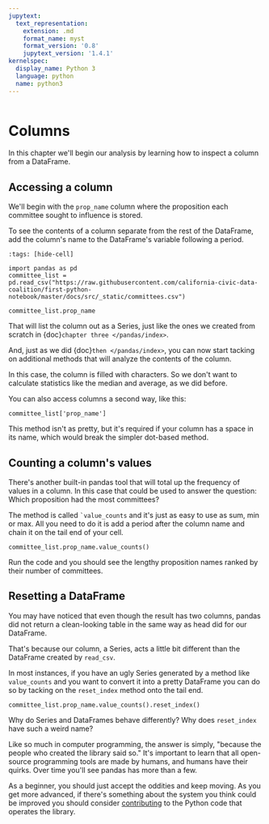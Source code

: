 ```yaml
---
jupytext:
  text_representation:
    extension: .md
    format_name: myst
    format_version: '0.8'
    jupytext_version: '1.4.1'
kernelspec:
  display_name: Python 3
  language: python
  name: python3
---
```


```{include} ../_templates/nav.html
```

# Columns

In this chapter we'll begin our analysis by learning how to inspect a column from a DataFrame.

## Accessing a column

We'll begin with the `prop_name` column where the proposition each committee sought to influence is stored.

To see the contents of a column separate from the rest of the DataFrame, add the column's name to the DataFrame's variable following a period.

```{code-cell}
:tags: [hide-cell]

import pandas as pd
committee_list = pd.read_csv("https://raw.githubusercontent.com/california-civic-data-coalition/first-python-notebook/master/docs/src/_static/committees.csv")
```

```{code-cell}
committee_list.prop_name
```

That will list the column out as a Series, just like the ones we created from scratch in {doc}`chapter three </pandas/index>`.

And, just as we did {doc}`then </pandas/index>`, you can now start tacking on additional methods that will analyze the contents of the column.

In this case, the column is filled with characters. So we don't want to calculate statistics like the median and average, as we did before.

You can also access columns a second way, like this:

```{code-cell}
committee_list['prop_name']
```

This method isn't as pretty, but it's required if your column has a space in its name, which would break the simpler dot-based method.

## Counting a column's values

There's another built-in pandas tool that will total up the frequency of values in a column. In this case that could be used to answer the question: Which proposition had the most committees?

The method is called `` `value_counts `` and it's just as easy to use as sum, min or max. All you need to do it is add a period after the column name and chain it on the tail end of your cell.

```{code-cell}
committee_list.prop_name.value_counts()
```

Run the code and you should see the lengthy proposition names ranked by their number of committees.

## Resetting a DataFrame

You may have noticed that even though the result has two columns, pandas did not return a clean-looking table in the same way as head did for our DataFrame.

That's because our column, a Series, acts a little bit different than the DataFrame created by `read_csv`.

In most instances, if you have an ugly Series generated by a method like `value_counts` and you want to convert it into a pretty DataFrame you can do so by tacking on the `reset_index` method onto the tail end.

```{code-cell}
committee_list.prop_name.value_counts().reset_index()
```

Why do Series and DataFrames behave differently? Why does `reset_index` have such a weird name?

Like so much in computer programming, the answer is simply, "because the people who created the library said so." It's important to learn that all open-source programming tools are made by humans, and humans have their quirks. Over time you'll see pandas has more than a few.

As a beginner, you should just accept the oddities and keep moving. As you get more advanced, if there's something about the system you think could be improved you should consider [contributing](https://pandas.pydata.org/pandas-docs/stable/development/contributing.html) to the Python code that operates the library.
